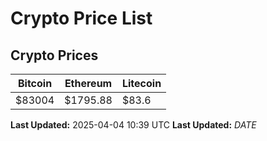# Crypto Price List

## Crypto Prices
| Bitcoin | Ethereum | Litecoin |
| ------- | -------- | -------- |
| $83004 | $1795.88 | $83.6 |
**Last Updated:** 2025-04-04 10:39 UTC
**Last Updated:** $DATE$
